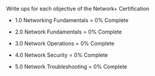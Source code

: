 Write ups for each objective of the Network+ Certification
- 1.0 Networking Fundamentals = 0% Complete



- 2.0 Network Fundamentals = 0% Complete



- 3.0 Network Operations = 0% Complete



- 4.0 Network Security = 0% Complete



- 5.0 Network Troubleshooting = 0% Complete


